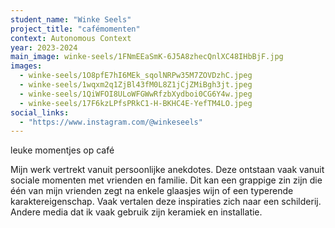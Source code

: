 ```yaml
---
student_name: "Winke Seels"
project_title: "cafémomenten"
context: Autonomous Context
year: 2023-2024
main_image: winke-seels/1FNmEEaSmK-6J5A8zhecQnlXC48IHbBjF.jpg
images:
  - winke-seels/1O8pfE7hI6MEk_sqolNRPw35M7ZOVDzhC.jpeg
  - winke-seels/1wqxm2q1ZjBl43fM0L8Z1jCjZMiBgh3jt.jpeg
  - winke-seels/1QiWFOI8ULoWFGWwRfzbXydboi0CG6Y4w.jpeg
  - winke-seels/17F6kzLPfsPRkC1-H-BKHC4E-YefTM4LO.jpeg
social_links:
  - "https://www.instagram.com/@winkeseels"
---
```

leuke momentjes op café

Mijn werk vertrekt vanuit persoonlijke anekdotes. Deze ontstaan vaak vanuit sociale momenten met vrienden en familie. Dit kan een grappige zin zijn die één van mijn vrienden zegt na enkele glaasjes wijn of een typerende karaktereigenschap. Vaak vertalen deze inspiraties zich naar een schilderij. Andere media dat ik vaak gebruik zijn keramiek en installatie.  
